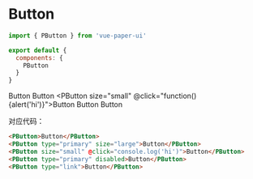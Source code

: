 # Button



```js
import { PButton } from 'vue-paper-ui'

export default {
  components: {
    PButton
  }
}
```

<script>
  import { PButton } from '../../../src/index'
  export default {
    name: 'app',
    components: {
      PButton
    }
  }
</script>

<PButton>Button</PButton>
<PButton type="primary" size="large">Button</PButton>
<PButton size="small" @click="function() {alert('hi')}">Button</PButton>
<PButton type="primary" disabled>Button</PButton>
<PButton type="link">Button</PButton>

对应代码：

```html
<PButton>Button</PButton>
<PButton type="primary" size="large">Button</PButton>
<PButton size="small" @click="console.log('hi')">Button</PButton>
<PButton type="primary" disabled>Button</PButton>
<PButton type="link">Button</PButton>
```